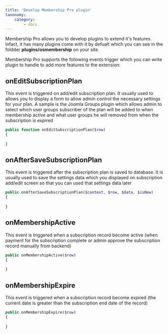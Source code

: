 ```yaml
---
title: 'Develop Membership Pro plugin'
taxonomy:
    category:
        - docs
---
```


Membership Pro allows you to develop plugins to extend it's features. Infact, it has many plugins come with it by defualt which you can see in the foldder **plugins/osmembership** on your site.

Membership Pro supports the following events trigger which you can write plugin to handle to add more features to the extension:

## onEditSubscriptionPlan

This event is triggered on add/edit subscription plan. It usually used to allows you to display a form to allow admin control the necessary settings for your plan. A sample is the Joomla Groups plugin which allows admin to select which user groups subscriber of the plan will be added to when membership active and what user groups he will removed from when the subscription is expired

```php
public function onEditSubscriptionPlan($row)
{
	
}
```

## onAfterSaveSubscriptionPlan

This event is triggered after the subscription plan is saved to database. It is usually used to save the settings data which you displayed on subscription add/edit screen so that you can used that settings data later

```php
public onAfterSaveSubscriptionPlan($context, $row, $data, $isNew)
{
	
}
```

## onMembershipActive
This event is triggered when a subscription record become active (when payment for the subscription complete or admin approve the subscription record manually from backend)

```php
public onMembershipActive($row)
{
	
}
```

## onMembershipExpire

This event is triggered when a subscription record become expired (the current date is greater than the subscription end date of the record)
```php
public onMembershipExpire($row)
{
	
}
```

